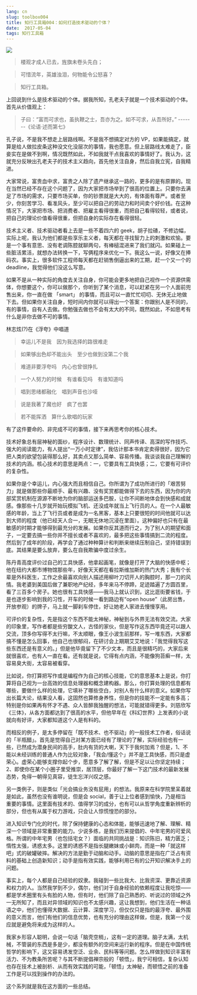 ```yaml
---
lang: cn
slug: toolbox004
title: 知行工具箱004：如何打造技术驱动的个体？
date:  2017-05-04
tags: 知行工具箱
---
```

<!-- more -->
![](http://oouh9u8nz.bkt.gdipper.com//toolbox004.jpg)

> 楼观才成人已去，旌旗未卷头先白；

> 可惜流年，英雄浊泪，何物能令公怒喜？

> 知行工具箱。

上回说到什么是技术驱动的个体。据我所知，孔老夫子就是一个技术驱动的个体。首先从价值观上：

> 子曰：“富而可求也，虽执鞭之士，吾亦为之。如不可求，从吾所好。” -------《论语·述而第七》

孔子说，不是我不想走上层路线啊。不是我不想搞定对方的 VP，如果能搞定，就算是给人做拉皮条这种没文化没层次的事情，我也愿意。但上层路线太难走了，臣妾实在是做不到啊，情况既然如此，不如我就干点我喜欢的事情好了。我认为，这就充分反映出孔老夫子的技术主义趋向，首先他关注自身，然后自我立宪，自我精进。

大家常说，富贵血中求，富贵之人除了遗产继承这一路的，更多的是有原罪的。现在当然已经不存在这个问题了，因为大家把市场举到了很高的位置上。只要你去满足了市场的需求，只要市场买单，你的钞票就是大大的，有体面有尊严。或者至少，你刻苦学习、看准风头，至少可以把自己的劳动力和时间卖个好价钱。在这种情况下，大家把市场、把消费者、把雇主看得很重，而把自己看得较轻，或者说，把自己的理论价值看得很重，但把自身的实际存在看得很轻。

技术主义者、技术驱动者看上去是一些不着四六的 geek，胡子拉碴，不修边幅，实际上呢，我认为他们都是些享乐主义者，每天都在寻找智力上的刺激和欢愉。要是一个事有意思、没有老调陈腔就聊两句，有棒槌混进来了我们就闪。如果碰上一些脏活累活，就想办法转换一下，写俩程序来优化一下。我这么一说，好像又在捧码农。事实上，很多软件工程师每天都在赶销售倒逼出来的工期，赶一个又一个的 deadline，我觉得他们没这么写意。

如果不是从一种实际的角度去关注自身，你可能会更多地把自己视作一个资源供需体，你想要这个，你可以做那个，你听到了某个消息，可以赶紧在另一个人面前兜售出来，你一直在做 「smart」 的事情，而且可以一直忙忙叨叨、无休无止地做下去。但如果你关注自身，短时间内你就可以得出一个答案：你跟别人是不同的，有的事情，自有人去做。你勉强去做也不会有太大的不同，既然如此，不如思考有什么是非你去做不可的事情。

林志炫(?)在《浮夸》中唱道

> 幸运儿不是我　因为我选择的路很难走

> 如果够出色却不能出头　至少也做到没第二个我

> 难道非要浮夸吗　内心也曾很挣扎

> 一个人努力的时候　有谁看见吗　有谁知道吗

> 唱到思绪都融化　唱到声音也沙哑

> 说是我著了魔也好　疯了也罢

> 若不能挥洒　算什么歌唱的玩家

有了这件要命的、非完成不可的事情，接下来再思考你的核心技术。

技术好象总有层神秘的面纱，程序设计、数理统计、同声传译、高深的写作技巧、强大的阅读能力，有人提出“一万小时定律”，我估计那本书肯定卖得很好，因为它把人类的欲望包装得那么好，其卖点又那么简单、容易传播。我谈谈我自己理解的技术的内涵。核心技术的意思是两点：一，它要具有工具快感；二，它要有可评价的复杂性。

如果你是个幸运儿，内心强大而且相信自己。你所谓为了成功所进行的「艰苦努力」就是做那些你最顺手、最有兴趣、没有奖赏都能做得下去的东西，因为你的内部奖赏机制在源源不断地为你的脑部运送多巴胺，让你不间断地体会到快感和成就感。像那些十几岁就开始玩模拟飞机、还没成年就当上飞行员的人。在一个人最敏感的年龄，当上了飞行员或者是成为一名黑客，基本上只要很短的时间他就可以达到大师的程度（他已经天人合一，无眠无休地沉浸在里面）。这种偏好也只有在最敏感的时期才能够得到最充分的发展。如果你反其道而行之，为了别人的期望和面子，一定要去搞一些你并不擅长或者不喜欢的，最多把这些事情搞到二流的程度。然后到了成年的阶段，再学会了通过种种算计和判断来继续压制自己，坚持错误到底。其结果是要么放弃，要么在自我欺骗中度过余生。

陈丹青高度评价过自己的工具快感，他拿起画笔，就像是打开了大脑的快感中枢；他在纽约大都市博物馆那些年，好像天天都在看拉斯维加斯的热门大秀；我有个长辈是外科医生，工作之余最喜欢向别人描述用柳叶刀切开人的胸腔时，那一刀的风情。我老婆到美国后做了兼职地产纪经，多年来马不停蹄，足迹踏遍了方圆百里，看了三百多个房子。她也很有工具快感——我马上就认识到，这比逛街要省钱，于是也逐步影响到我的习性，开车的时候一看到路边有“open house”（此房出售，开放参观）的牌子，马上就一脚刹车停住，好让她老人家进去慢慢享用。

可评价的复杂性，先是指这个东西不能太神秘，神秘到与外界无法有效交流。大家的印象里，写作者都是些穷酸文人，古怪的家伙，但是写作这东西毕竟还可以跟人交流，顶多你写得不太行嘛，不太顺眼，像王小波生前那样，写一堆东西，大家都搞不懂是怎么回事，他自己也很郁闷，在研讨会上期期艾艾地说：「我觉得我写这些东西还是有意义的。」但是他毕竟留下了不少文本，而且是很精巧的，大家后来就很喜欢，也有人一直在看。还有就是说，它得有点内涵，不能像狗苔癣一样，太容易臭大街，太容易被看穿。

比如说，你打算把写作或是编程作为自己的核心技能，它的意思基本上是说，你打算将自己视为一台高效的信息处理器和概念建构器。那么，你打算处理的信息都有哪些，要做什么样的处理，它填补了哪些空白，对别人有什么样的意义。如果你写出长篇大论，结果没人看，这固然也算修身养性，但是你的技能不一定能有多高；特别是你如果再有怀才不遇、众人皆醉我独醒的想法，可能就错得更多。刘慈欣写《三体》，从各方面都达到了很高的水平，但他早年在《科幻世界》上发表的小说就向有好评，大家都知道这个人是有料的。

而相反的例子，是太多停留在「既不技术、也不驱动」的一般技术工作者，俗话说的「半瓶醋」。首先是觉得自己对某方面已经有了理论的了解，实际经验也有一些，已然成为潜身民间的高手，肚内有货的大喇，天下于我何加焉？但是，1、不能以未经训练的普通人作为比较对象，「我会/懂这个」并不是工具快感，而只是虚荣心。虚荣心能够支撑你起个步，愿意多了解了解，但是不足以让你坚定持续；2、即使你在某个小圈子里受推崇，居顶层，你最好了解一下这门技术的最新发展态势，免得一朝得见真容，徒生忘洋兴叹之感。

另一类例子，则是类似「光会搞业务没有屁用」的想法。我原来在科学院里呆着就是如此，虽然也没有谁明说，但是会 social，善于让上位者感到愉快，乃是相当重要的事情。这里面有技术的、值得学习的成分，也有可以从哲学角度重新辨析的部分，但也有从属于权力游戏，只会让人惊慌惶恐的部分。

进入知识专门化的时代，除了保持健康的心态和体能，能够迅速地了解、理解、精深一个领域是非常重要的能力。少说多练，是我们历来提倡的、中年宅男的可爱风格。所谓的中年宅男（也包括宅女？）面临的共同挑战是：知识陈旧，精力匮乏；惰性太强，诱惑太多。这里的诱惑不是指长腿嫩妹或小鲜肉，而是一种「就这样吧」式的破罐破摔。解决的方法是勤于动脑和动手。动脑的意思是指在广泛占有资料的基础上创造新知识；动手是指有效实践，能够利用已有的公开知识解决手上的问题。

事实上，每个人都是自己经验的奴隶。我碰到一些比我大、比我资深、更靠近资源和权力的人。当然我学到不少，偶尔，他们对于自身经验的依赖程度让我吃惊——都是学术圈里有头有脸的人物，但有时，他们除了自己熟悉的、听说过的领域之外一无所知了，而且对异领域的知识也不太感兴趣，这让我想到，他们生活在一种话语之中，他们也懂得大数据、云计算、深度学习，但仅仅只是指的最浮夸、最外围的意义而言，他们有他们的信息优势，也有充分的理由这样做，但是，我第一个反应就是避免将来成为这样的人。

我家乡形容人聪明，会说一句话「脑壳空梢」，这有一定的道理。脑子太满，太机械，不管装的东西是多是少，都没有额外的空间来运行新的程序。但是在中国传统哲学的影响下，这又容易诱发空泛、业余、民科等等问题。怎么样做到知识丰富有活力、不为教条所苦呢？与其不断提倡禅宗般的「顿悟」，我宁可相信，复杂认知也存在技术上被剖析、从而有效实践的可能，「顿悟」太神秘，而顿悟之前的准备工作是可以找到操作的办法的。

这个系列就是我在这方面的一些总结。
